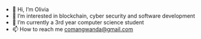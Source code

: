 - 👋 Hi, I’m Olivia
- 👀 I’m interested in blockchain, cyber security and software development
- 🌱 I’m currently a 3rd year computer science student
- 📫 How to reach me comangwanda@gmail.com
